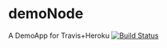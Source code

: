 # demoNode
A DemoApp for Travis+Heroku
[![Build Status](https://travis-ci.org/greenSyntax/demoNode.svg?branch=master)](https://travis-ci.org/greenSyntax/demoNode)

